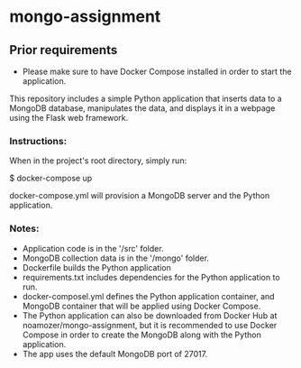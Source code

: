 # mongo-assignment

## Prior requirements
- Please make sure to have Docker Compose installed in order to start the application.

This repository includes a simple Python application that inserts data to a MongoDB database, manipulates the data, and displays it in a webpage using the Flask web framework.

### Instructions:

When in the project's root directory, simply run:

$ docker-compose up

docker-compose.yml will provision a MongoDB server and the Python application.


### Notes:
- Application code is in the '/src' folder.
- MongoDB collection data is in the '/mongo' folder.
- Dockerfile builds the Python application
- requirements.txt includes dependencies for the Python application to run.
- docker-composel.yml defines the Python application container, and MongoDB container that will be applied using Docker Compose.
- The Python application can also be downloaded from Docker Hub at noamozer/mongo-assignment, but it is recommended to use Docker Compose in order to create the MongoDB along with the Python application.
- The app uses the default MongoDB port of 27017.